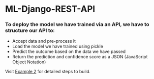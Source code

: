 # ML-Django-REST-API


### To deploy the model we have trained via an API, we have to structure our API to:

* Accept data and pre-process it
* Load the model we have trained using pickle
* Predict the outcome based on the data we have passed
* Return the prediction and confidence score as a JSON (JavaScript Object Notation)

Visit [Example 2](https://github.com/PawanRamaMali/ML-Django-REST-API/blob/d83e75d035206ed113b25f1262169771aa1869df/Example%20%232.md) for detailed steps to build. 
